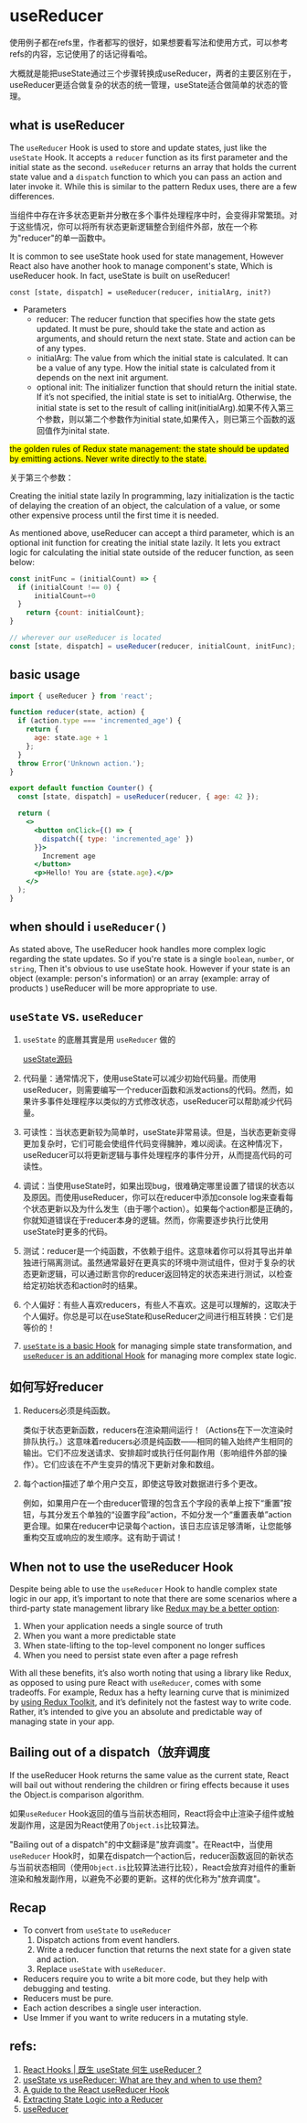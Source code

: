 # useReducer

使用例子都在refs里，作者都写的很好，如果想要看写法和使用方式，可以参考refs的内容，忘记使用了的话记得看哈。

大概就是能把useState通过三个步骤转换成useReducer，两者的主要区别在于，useReducer更适合做复杂的状态的统一管理，useState适合做简单的状态的管理。

## what is useReducer

The `useReducer` Hook is used to store and update states, just like the `useState` Hook. It accepts a `reducer` function as its first parameter and the initial state as the second. `useReducer` returns an array that holds the current state value and a `dispatch` function to which you can pass an action and later invoke it. While this is similar to the pattern Redux uses, there are a few differences.

当组件中存在许多状态更新并分散在多个事件处理程序中时，会变得非常繁琐。对于这些情况，你可以将所有状态更新逻辑整合到组件外部，放在一个称为"reducer"的单一函数中。

It is common to see useState hook used for state management, However React also have another hook to manage component's state, Which is useReducer hook. In fact, useState is built on useReducer!

`const [state, dispatch] = useReducer(reducer, initialArg, init?)`

- Parameters 
  - reducer: The reducer function that specifies how the state gets updated. It must be pure, should take the state and action as arguments, and should return the next state. State and action can be of any types.
  - initialArg: The value from which the initial state is calculated. It can be a value of any type. How the initial state is calculated from it depends on the next init argument.
  - optional init: The initializer function that should return the initial state. If it’s not specified, the initial state is set to initialArg. Otherwise, the initial state is set to the result of calling init(initialArg).如果不传入第三个参数，则以第二个参数作为initial state,如果传入，则已第三个函数的返回值作为inital state.

<mark>the golden rules of Redux state management: the state should be updated by emitting actions. Never write directly to the state.</mark>

关于第三个参数：

Creating the initial state lazily
In programming, lazy initialization is the tactic of delaying the creation of an object, the calculation of a value, or some other expensive process until the first time it is needed.

As mentioned above, useReducer can accept a third parameter, which is an optional init function for creating the initial state lazily. It lets you extract logic for calculating the initial state outside of the reducer function, as seen below:

```js
const initFunc = (initialCount) => {
  if (initialCount !== 0) {
      initialCount=+0
  }
	return {count: initialCount};
}

// wherever our useReducer is located
const [state, dispatch] = useReducer(reducer, initialCount, initFunc);
```

## basic usage

```jsx
import { useReducer } from 'react';

function reducer(state, action) {
  if (action.type === 'incremented_age') {
    return {
      age: state.age + 1
    };
  }
  throw Error('Unknown action.');
}

export default function Counter() {
  const [state, dispatch] = useReducer(reducer, { age: 42 });

  return (
    <>
      <button onClick={() => {
        dispatch({ type: 'incremented_age' })
      }}>
        Increment age
      </button>
      <p>Hello! You are {state.age}.</p>
    </>
  );
}
```

## when should i `useReducer()`

As stated above, The useReducer hook handles more complex logic regarding the state updates. So if you're state is a single `boolean`, `number`, or `string`, Then it's obvious to use useState hook. However if your state is an object (example: person's information) or an array (example: array of products ) useReducer will be more appropriate to use.

## `useState` vs. `useReducer`

1. `useState` 的底層其實是用 `useReducer` 做的

   [useState源码](https://github.com/facebook/react/blob/5f06576f51ece88d846d01abd2ddd575827c6127/packages/react-reconciler/src/ReactFiberHooks.js#L339)

2. 代码量：通常情况下，使用useState可以减少初始代码量。而使用useReducer，则需要编写一个reducer函数和派发actions的代码。然而，如果许多事件处理程序以类似的方式修改状态，useReducer可以帮助减少代码量。

3. 可读性：当状态更新较为简单时，useState非常易读。但是，当状态更新变得更加复杂时，它们可能会使组件代码变得臃肿，难以阅读。在这种情况下，useReducer可以将更新逻辑与事件处理程序的事件分开，从而提高代码的可读性。

4. 调试：当使用useState时，如果出现bug，很难确定哪里设置了错误的状态以及原因。而使用useReducer，你可以在reducer中添加console log来查看每个状态更新以及为什么发生（由于哪个action）。如果每个action都是正确的，你就知道错误在于reducer本身的逻辑。然而，你需要逐步执行比使用useState时更多的代码。

5. 测试：reducer是一个纯函数，不依赖于组件。这意味着你可以将其导出并单独进行隔离测试。虽然通常最好在更真实的环境中测试组件，但对于复杂的状态更新逻辑，可以通过断言你的reducer返回特定的状态来进行测试，以检查给定初始状态和action时的结果。

6. 个人偏好：有些人喜欢reducers，有些人不喜欢。这是可以理解的，这取决于个人偏好。你总是可以在useState和useReducer之间进行相互转换：它们是等价的！

7. [`useState` is a basic Hook](https://reactjs.org/docs/hooks-reference.html#basic-hooks) for managing simple state transformation, and [`useReducer` is an additional Hook](https://reactjs.org/docs/hooks-reference.html#additional-hooks) for managing more complex state logic.

## 如何写好reducer

1. Reducers必须是纯函数。

   类似于状态更新函数，reducers在渲染期间运行！（Actions在下一次渲染时排队执行。）这意味着reducers必须是纯函数——相同的输入始终产生相同的输出。它们不应发送请求、安排超时或执行任何副作用（影响组件外部的操作）。它们应该在不产生变异的情况下更新对象和数组。

2. 每个action描述了单个用户交互，即使这导致对数据进行多个更改。

   例如，如果用户在一个由reducer管理的包含五个字段的表单上按下“重置”按钮，与其分发五个单独的“设置字段”action，不如分发一个“重置表单”action更合理。如果在reducer中记录每个action，该日志应该足够清晰，让您能够重构交互或响应的发生顺序。这有助于调试！

## When not to use the useReducer Hook

Despite being able to use the `useReducer` Hook to handle complex state logic in our app, it’s important to note that there are some scenarios where a third-party state management library like [Redux may be a better option](https://blog.logrocket.com/why-use-redux-reasons-with-clear-examples-d21bffd5835/):

1. When your application needs a single source of truth
2. When you want a more predictable state
3. When state-lifting to the top-level component no longer suffices
4. When you need to persist state even after a page refresh

With all these benefits, it’s also worth noting that using a library like Redux, as opposed to using pure React with `useReducer`, comes with some tradeoffs. For example, Redux has a hefty learning curve that is minimized by [using Redux Toolkit](https://blog.logrocket.com/smarter-redux-redux-toolkit/), and it’s definitely not the fastest way to write code. Rather, it’s intended to give you an absolute and predictable way of managing state in your app.

## Bailing out of a dispatch（放弃调度
If the useReducer Hook returns the same value as the current state, React will bail out without rendering the children or firing effects because it uses the Object.is comparison algorithm.

如果`useReducer` Hook返回的值与当前状态相同，React将会中止渲染子组件或触发副作用，这是因为React使用了`Object.is`比较算法。

"Bailing out of a dispatch"的中文翻译是"放弃调度"。在React中，当使用`useReducer` Hook时，如果在dispatch一个action后，reducer函数返回的新状态与当前状态相同（使用`Object.is`比较算法进行比较），React会放弃对组件的重新渲染和触发副作用，以避免不必要的更新。这样的优化称为"放弃调度"。

## Recap

- To convert from `useState` to `useReducer`
  1. Dispatch actions from event handlers.
  2. Write a reducer function that returns the next state for a given state and action.
  3. Replace `useState` with `useReducer`.
- Reducers require you to write a bit more code, but they help with debugging and testing.
- Reducers must be pure.
- Each action describes a single user interaction.
- Use Immer if you want to write reducers in a mutating style.

## refs:

1. [React Hooks | 既生 useState 何生 useReducer ?](https://medium.com/%E6%89%8B%E5%AF%AB%E7%AD%86%E8%A8%98/react-hooks-usestate-vs-usereducer-b14966ad37dd)
2. [useState vs useReducer: What are they and when to use them?](https://dev.to/m0nm/usestate-vs-usereducer-what-are-they-and-when-to-use-them-2c5c)
3. [A guide to the React useReducer Hook](https://blog.logrocket.com/react-usereducer-hook-ultimate-guide/#usestate-vs-usereducer)
4. [Extracting State Logic into a Reducer](https://react.dev/learn/extracting-state-logic-into-a-reducer#comparing-usestate-and-usereducer)
5. [useReducer](https://react.dev/reference/react/useReducer)